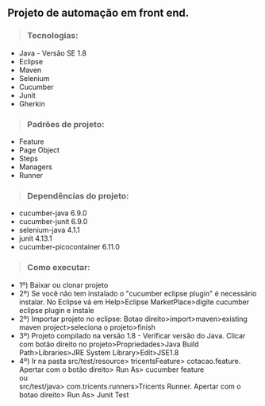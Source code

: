 ## Projeto de automação em front end.

>### Tecnologias:

- Java - Versão SE 1.8<br> 
- Eclipse<br>
- Maven<br>
- Selenium<br>
- Cucumber<br>
- Junit<br>
- Gherkin

>### Padrões de projeto:
- Feature<br>
- Page Object<br>
- Steps<br>
- Managers<br>
- Runner<br>

>### Dependências do projeto:
- cucumber-java 6.9.0<br>
- cucumber-junit 6.9.0<br>
- selenium-java 4.1.1<br>
- junit 4.13.1<br>
- cucumber-picocontainer 6.11.0<br>

>### Como executar:
- 1º) Baixar ou clonar projeto
- 2º) Se você não tem instalado o "cucumber eclipse plugin" é necessário instalar. No Eclipse vá em Help>Eclipse MarketPlace>digite cucumber eclipse plugin e instale 
- 2º) Importar projeto no eclipse: Botao direito>import>maven>existing maven project>seleciona o projeto>finish
- 3º) Projeto compilado na versão 1.8 - Verificar versão do Java. Clicar com botão direito no projeto>Propriedades>Java Build Path>Libraries>JRE System Library>Edit>JSE1.8
- 4º) Ir na pasta src/test/resource> tricentsFeature> cotacao.feature. Apertar com o botão direito> Run As> cucumber feature  
ou<br>   src/test/java> com.tricents.runners>Tricents Runner. Apertar com o botao direito> Run As> Junit Test
